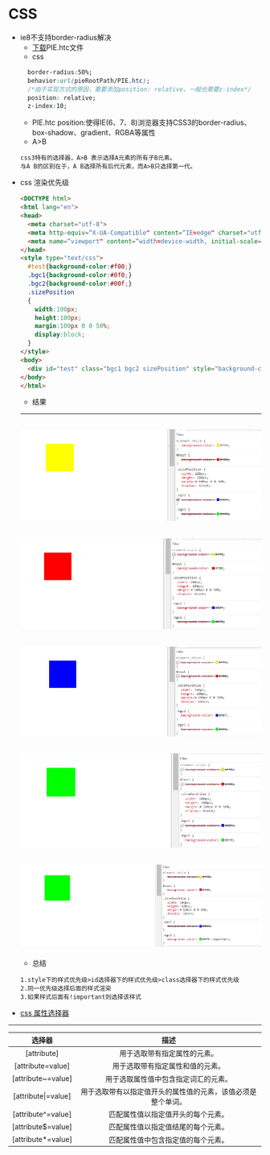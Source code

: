 # CSS
+ ie8不支持border-radius解决
  + [下载](http://css3pie.com/download/)PIE.htc文件
  + css
  ```css
    border-radius:50%;
    behavior:url(pieRootPath/PIE.htc);
    /*由于实现方式的原因，需要添加position: relative，一般也需要z-index*/
    position: relative;
    z-index:10;
  ```
  + PIE.htc position:使得IE(6、7、8)浏览器支持CSS3的border-radius、box-shadow、gradient、RGBA等属性
  + A>B
  ```
  css3特有的选择器，A>B 表示选择A元素的所有子B元素。
  与A B的区别在于，A B选择所有后代元素，而A>B只选择第一代。
  ```
+ css 渲染优先级
  ```html
  <DOCTYPE html>
  <html lang="en">
  <head>
    <meta charset="utf-8">
    <meta http-equiv=“X-UA-Compatible" content=“IE=edge" charset="utf-8">
    <meta name=“viewport" content=“width=device-width, initial-scale=1">
  </head>
  <style type="text/css">
    #test{background-color:#f00;}
    .bgc1{background-color:#0f0;}
    .bgc2{background-color:#00f;}
    .sizePosition
    {
      width:100px;
      height:100px;
      margin:100px 0 0 50%;
      display:block;
    }
  </style>
  <body>
    <div id="test" class="bgc1 bgc2 sizePosition" style="background-color:#ff0;"></div>
  </body>
  </html>
  ```
  + 结果
  ---
  ![style.png](pictures/cssPriority/style.png)
   ---
  ![id.png](pictures/cssPriority/id.png)
   ---
  ![class1.png](pictures/cssPriority/class1.png)
   ---
  ![class2.png](pictures/cssPriority/class2.png)
  ---
  ![important.png](pictures/cssPriority/important.png)
  ---
  + 总结
  ```
  1.style下的样式优先级>id选择器下的样式优先级>class选择器下的样式优先级
  2.同一优先级选择后面的样式渲染
  3.如果样式后面有!important则选择该样式
  ```
+ [css 属性选择器](http://www.w3school.com.cn/css/css_selector_attribute.asp)
---
|选择器|描述|
|:---:|:---:|
|[attribute]|用于选取带有指定属性的元素。|
|[attribute=value]|用于选取带有指定属性和值的元素。|
|[attribute~=value]|用于选取属性值中包含指定词汇的元素。|
|[attribute\|=value]|用于选取带有以指定值开头的属性值的元素，该值必须是整个单词。|
|[attribute^=value]|匹配属性值以指定值开头的每个元素。|
|[attribute$=value]|匹配属性值以指定值结尾的每个元素。|
|[attribute*=value]|匹配属性值中包含指定值的每个元素。|
  

